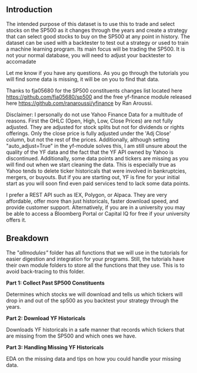 ## Introduction

The intended purpose of this dataset is to use this to trade and select stocks on the SP500 as it changes through the years and create a strategy that can select good stocks to buy on the SP500 at any point in history. The dataset can be used with a backtester to test out a strategy or used to train a machine learning program. Its main focus will be trading the SP500. It is not your normal database, you will need to adjust your backtester to accomadate

Let me know if you have any questions. As you go through the tutorials you will find some data is missing, it will be on you to find that data.

Thanks to fja05680 for the SP500 constituents changes list located here https://github.com/fja05680/sp500 and the free yf-finance module released here https://github.com/ranaroussi/yfinance by Ran Aroussi.

Disclaimer: I personally do not use Yahoo Finance Data for a multitude of reasons. First the OHLC (Open, High, Low, Close Prices) are not fully adjusted. They are adjusted for stock splits but not for dividends or rights offerings. Only the close price is fully adjusted under the 'Adj Close' column, but not the rest of the prices. Additionally, although setting "auto_adjust=True" in the yf-module solves this, I am still unsure about the quality of the YF data and the fact that the YF API owned by Yahoo is discontinued. Additionally, some data points and tickers are missing as you will find out when we start cleaning the data. This is especially true as Yahoo tends to delete ticker historicals that were involved in bankruptcies, mergers, or buyouts. But if you are starting out, YF is fine for your initial start as you will soon find even paid services tend to lack some data points.

I prefer a REST API such as IEX, Polygon, or Alpaca. They are very affordable, offer more than just historicals, faster download speed, and provide customer support. Alternatively, if you are in a university you may be able to access a Bloomberg Portal or Capital IQ for free if your university offers it.

## Breakdown

The "*allmodules"* folder has all functions that we will use in the tutorials for easier digestion and integration for your programs. Still, the tutorials have their own module folders to store all the functions that they use. This is to avoid back-tracing to this folder.

**Part 1: Collect Past SP500 Constituents**

Determines which stocks we will download and tells us which tickers will drop in and out of the sp500 as you backtest your strategy through the years.

**Part 2: Download YF Historicals**

Downloads YF historicals in a safe manner that records which tickers that are missing from the SP500 and which ones we have.

**Part 3: Handling Missing YF Historicals**

EDA on the missing data and tips on how you could handle your missing data.
